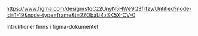 https://www.figma.com/design/sfqCz2UnyN5HWe9Q3frfzy/Untitled?node-id=1-19&node-type=frame&t=2ZObaLi4zSK5XrCV-0

Intruktioner finns i figma-dokumentet

